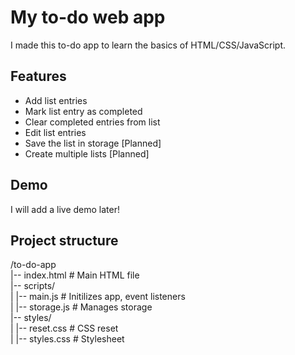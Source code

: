 # My to-do web app

I made this to-do app to learn the basics of HTML/CSS/JavaScript.

## Features

* Add list entries
* Mark list entry as completed
* Clear completed entries from list
* Edit list entries
* Save the list in storage [Planned]
* Create multiple lists [Planned]

## Demo

I will add a live demo later!

## Project structure

/to-do-app  
|-- index.html      # Main HTML file  
|-- scripts/  
|   |-- main.js     # Initilizes app, event listeners  
|   |-- storage.js  # Manages storage  
|-- styles/  
|   |-- reset.css   # CSS reset  
|   |-- styles.css  # Stylesheet  
